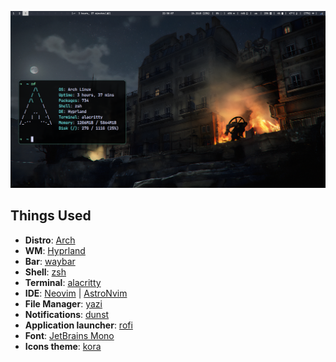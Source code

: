 ![alt text](https://github.com/sr-44/dots/blob/master/screenshots/hypland.png)

## Things Used

- **Distro**: [Arch](https://archlinux.org/)
- **WM**: [Hyprland](https://github.com/hyprwm/Hyprland)
- **Bar**: [waybar](https://github.com/Alexays/Waybar)
- **Shell**: [zsh](https://www.zsh.org/)
- **Terminal**: [alacritty](https://alacritty.org/)
- **IDE**: [Neovim](https://neovim.io/) | [AstroNvim](https://github.com/AstroNvim/AstroNvim)
- **File Manager**: [yazi](https://github.com/sxyazi/yazi)
- **Notifications**: [dunst](https://github.com/dunst-project/dunst)
- **Application launcher**: [rofi](https://github.com/davatorium/rofi)
- **Font**: [JetBrains Mono](https://www.jetbrains.com/ru-ru/lp/mono/)
- **Icons theme**: [kora](https://github.com/bikass/kora)
